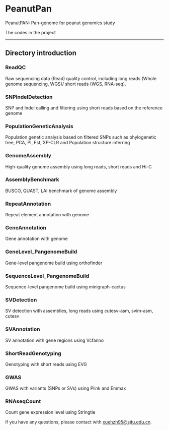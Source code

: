 # PeanutPan
PeanutPAN: Pan-genome for peanut genomics study

The codes in the project

-----------

## Directory introduction

### ReadQC
Raw sequencing data (Read) quality control, including long reads (Whole genome sequencing, WGS)/ short reads (WGS, RNA-seq).

### SNPIndelDetection 
SNP and Indel calling and filtering using short reads based on the reference genome

### PopulationGeneticAnalysis 
Population genetic analysis based on filtered SNPs such as phylogenetic tree, PCA, PI, Fst, XP-CLR and Population structure inferring

### GenomeAssembly 
High-quality genome assembly using long reads, short reads and Hi-C

### AssemblyBenchmark 
BUSCO, QUAST, LAI benchmark of genome assembly

### RepeatAnnotation 
Repeat element annotation with genome

### GeneAnnotation
Gene annotation with genome

### GeneLevel_PangenomeBuild
Gene-level pangenome build using orthofinder

### SequenceLevel_PangenomeBuild
Sequence-level pangenome build using minigraph-cactus

### SVDetection
SV detection with assemblies, long reads using cutesv-asm, svim-asm, cutesv

### SVAnnotation
SV annotation with gene regions using Vcfanno

### ShortReadGenotyping
Genotyping with short reads using EVG

### GWAS
GWAS with variants (SNPs or SVs) using Plink and  Emmax

### RNAseqCount 
Count gene expression level using Stringtie




If you have any questions, please contact with xuehzh95@sjtu.edu.cn.
